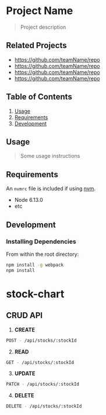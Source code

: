 # Project Name

> Project description

## Related Projects

  - https://github.com/teamName/repo
  - https://github.com/teamName/repo
  - https://github.com/teamName/repo
  - https://github.com/teamName/repo

## Table of Contents

1. [Usage](#Usage)
1. [Requirements](#requirements)
1. [Development](#development)

## Usage

> Some usage instructions

## Requirements

An `nvmrc` file is included if using [nvm](https://github.com/creationix/nvm).

- Node 6.13.0
- etc

## Development

### Installing Dependencies

From within the root directory:

```sh
npm install -g webpack
npm install
```

# stock-chart

## CRUD API

1. **CREATE**

```sh
POST - /api/stocks/:stockId
```

2. **READ**

```sh
GET - /api/stocks/:stockId
```

3. **UPDATE**

```sh
PATCH - /api/stocks/:stockId
```

4. **DELETE**

```sh
DELETE - /api/stocks/:stockId
```
